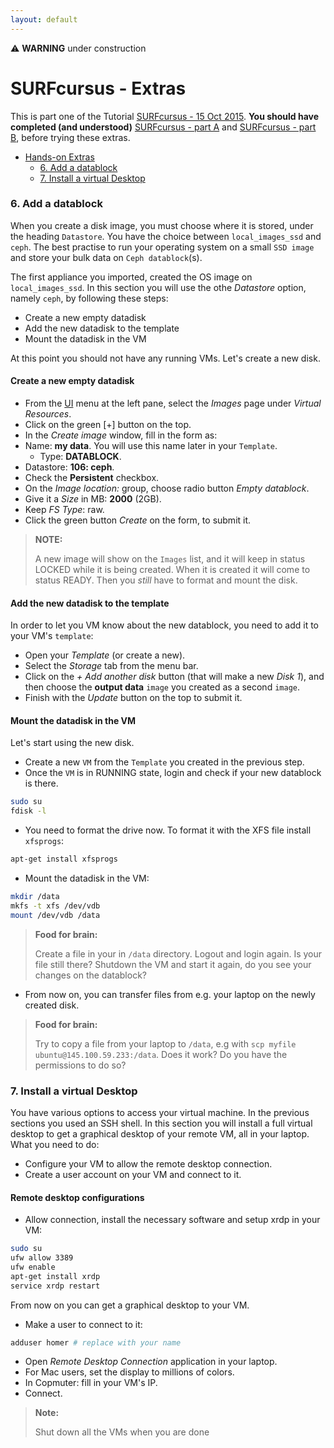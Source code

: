 ```yaml
---
layout: default
---
```


⚠ **WARNING** under construction

# SURFcursus - Extras

This is part one of the Tutorial [SURFcursus - 15 Oct 2015](surfcursus-2015-Oct-15).
**You should have completed (and understood)** [SURFcursus - part A](surfcursus-part-A-2015-Oct-15) and [SURFcursus - part B](surfcursus-part-B-2015-Oct-15),  before trying these extras.

* [Hands-on Extras](#hands-on) <br>
  * [6. Add a datablock](#6.-Add-a-datablock) <br>
  * [7. Install a virtual Desktop](#7.-Install-a-virtual-Desktop) <br>
 

### <a name="6.-Add-a-datablock"></a> 6. Add a datablock

When you create a disk image, you must choose where it is stored, under the heading `Datastore`. You have the choice between `local_images_ssd` and `ceph`. The best practise to run your operating system on a small `SSD image` and store your bulk data on `Ceph datablock`(s). 

The first appliance you imported, created the OS image on `local_images_ssd`. In this section you will use the othe *Datastore* option, namely `ceph`, by following these steps: 

>
* Create a new empty datadisk
* Add the new datadisk to the template
* Mount the datadisk in the VM

At this point you should not have any running VMs. Let's create a new disk.

#### Create a new empty datadisk

* From the  [UI](https://ui.hpccloud.surfsara.nl) menu at the left pane, select the *Images* page under *Virtual Resources*.
* Click on the green [+] button on the top. 
* In the *Create image* window, fill in the form as:
 * Name: **my data**. You will use this name later in your `Template`.
	* Type: **DATABLOCK**.
 * Datastore: **106: ceph**.
 * Check the **Persistent** checkbox.
 * On the _Image location:_ group, choose radio button _Empty datablock_.
 * Give it a _Size_ in MB: **2000** (2GB).
 * Keep _FS Type_: raw. 
* Click the green button *Create* on the form, to submit it. 

>**NOTE:**
>
>A new image will show on the `Images` list, and it will keep in status LOCKED while it is being created. When it is created it will come to status READY. Then you *still* have to format and mount the disk.

#### Add the new datadisk to the template

In order to let you VM know about the new datablock, you need to add it to your VM's `template`:

* Open your *Template* (or create a new).
* Select the *Storage* tab from the menu bar.
* Click on the _+ Add another disk_ button (that will make a new _Disk 1_), and then choose the **output data** `image` you created as a second `image`.
* Finish with the *Update* button on the top to submit it.

#### Mount the datadisk in the VM

Let's start using the new disk.

* Create a new `VM` from the `Template` you created in the previous step. 
* Once the `VM` is in RUNNING state, login and check if your new datablock is there.

```sh
sudo su
fdisk -l 
``` 

* You need to format the drive now. To format it with the XFS file install `xfsprogs`: 

```sh
apt-get install xfsprogs
```

* Mount the datadisk in the VM:

```sh
mkdir /data  
mkfs -t xfs /dev/vdb  
mount /dev/vdb /data  
```

>**Food for brain:**
>
> Create a file in your in `/data` directory. Logout and login again. Is your file still there? Shutdown the VM and start it again, do you see your changes on the datablock?

* From now on, you can transfer files from e.g. your laptop on the newly created disk. 

>**Food for brain:**
>
> Try to copy a file from your laptop to `/data`, e.g with `scp myfile ubuntu@145.100.59.233:/data`. Does it work? Do you have the permissions to do so? 


### <a name="7.-Install-a-virtual-Desktop"></a> 7. Install a virtual Desktop

You have various options to access your virtual machine. In the previous sections you used an SSH shell. In this section you will install a full virtual desktop to get a graphical desktop of your remote VM, all in your laptop. What you need to do:

>
* Configure your VM to allow the remote desktop connection.
* Create a user account on your VM and connect to it.

#### Remote desktop configurations

* Allow connection, install the necessary software and setup xrdp in your VM:

```sh
sudo su
ufw allow 3389
ufw enable
apt-get install xrdp
service xrdp restart
```
From now on you can get a graphical desktop to your VM.

* Make a user to connect to it:

```sh
adduser homer # replace with your name
```

* Open *Remote Desktop Connection* application in your laptop.
* For Mac users, set the display to millions of colors.
* In Copmuter: fill in your VM's IP.
* Connect.

>**Note:**
>
> Shut down all the VMs when you are done
